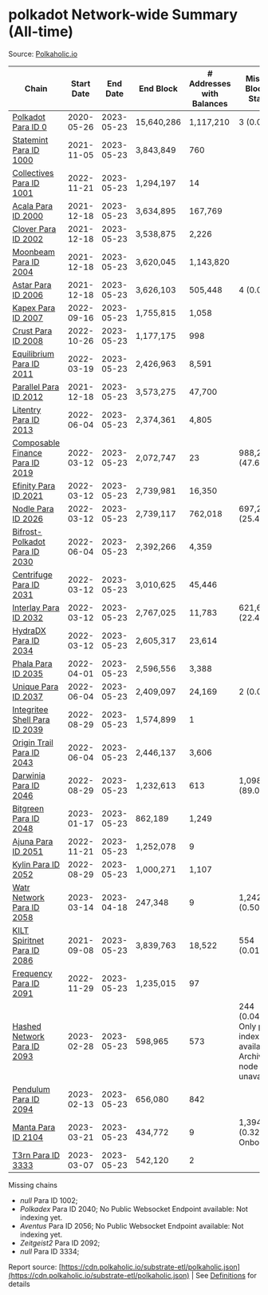 # polkadot Network-wide Summary (All-time)

Source: [Polkaholic.io](https://polkaholic.io)


| Chain            | Start Date | End Date | End Block | # Addresses with Balances | Missing Blocks / Status |
| ---------------- | ---------- | ---------| --------- | ------------------------- | ----------------------- |
| [Polkadot Para ID 0](/polkadot/0-polkadot) | 2020-05-26 | 2023-05-23 | 15,640,286 |  1,117,210 | 3 (0.00%)  |
| [Statemint Para ID 1000](/polkadot/1000-statemint) | 2021-11-05 | 2023-05-23 | 3,843,849 |  760 |    |
| [Collectives Para ID 1001](/polkadot/1001-collectives) | 2022-11-21 | 2023-05-23 | 1,294,197 |  14 |    |
| [Acala Para ID 2000](/polkadot/2000-acala) | 2021-12-18 | 2023-05-23 | 3,634,895 |  167,769 |    |
| [Clover Para ID 2002](/polkadot/2002-clover) | 2021-12-18 | 2023-05-23 | 3,538,875 |  2,226 |    |
| [Moonbeam Para ID 2004](/polkadot/2004-moonbeam) | 2021-12-18 | 2023-05-23 | 3,620,045 |  1,143,820 |    |
| [Astar Para ID 2006](/polkadot/2006-astar) | 2021-12-18 | 2023-05-23 | 3,626,103 |  505,448 | 4 (0.00%)  |
| [Kapex Para ID 2007](/polkadot/2007-kapex) | 2022-09-16 | 2023-05-23 | 1,755,815 |  1,058 |    |
| [Crust Para ID 2008](/polkadot/2008-crust) | 2022-10-26 | 2023-05-23 | 1,177,175 |  998 |    |
| [Equilibrium Para ID 2011](/polkadot/2011-equilibrium) | 2022-03-19 | 2023-05-23 | 2,426,963 |  8,591 |    |
| [Parallel Para ID 2012](/polkadot/2012-parallel) | 2021-12-18 | 2023-05-23 | 3,573,275 |  47,700 |    |
| [Litentry Para ID 2013](/polkadot/2013-litentry) | 2022-06-04 | 2023-05-23 | 2,374,361 |  4,805 |    |
| [Composable Finance Para ID 2019](/polkadot/2019-composable) | 2022-03-12 | 2023-05-23 | 2,072,747 |  23 | 988,228 (47.68%)  |
| [Efinity Para ID 2021](/polkadot/2021-efinity) | 2022-03-12 | 2023-05-23 | 2,739,981 |  16,350 |    |
| [Nodle Para ID 2026](/polkadot/2026-nodle) | 2022-03-12 | 2023-05-23 | 2,739,117 |  762,018 | 697,249 (25.46%)  |
| [Bifrost-Polkadot Para ID 2030](/polkadot/2030-bifrost-dot) | 2022-06-04 | 2023-05-23 | 2,392,266 |  4,359 |    |
| [Centrifuge Para ID 2031](/polkadot/2031-centrifuge) | 2022-03-12 | 2023-05-23 | 3,010,625 |  45,446 |    |
| [Interlay Para ID 2032](/polkadot/2032-interlay) | 2022-03-12 | 2023-05-23 | 2,767,025 |  11,783 | 621,626 (22.47%)  |
| [HydraDX Para ID 2034](/polkadot/2034-hydradx) | 2022-03-12 | 2023-05-23 | 2,605,317 |  23,614 |    |
| [Phala Para ID 2035](/polkadot/2035-phala) | 2022-04-01 | 2023-05-23 | 2,596,556 |  3,388 |    |
| [Unique Para ID 2037](/polkadot/2037-unique) | 2022-06-04 | 2023-05-23 | 2,409,097 |  24,169 | 2 (0.00%)  |
| [Integritee Shell Para ID 2039](/polkadot/2039-integritee-shell) | 2022-08-29 | 2023-05-23 | 1,574,899 |  1 |    |
| [Origin Trail Para ID 2043](/polkadot/2043-origintrail) | 2022-06-04 | 2023-05-23 | 2,446,137 |  3,606 |    |
| [Darwinia Para ID 2046](/polkadot/2046-darwinia) | 2022-08-29 | 2023-05-23 | 1,232,613 |  613 | 1,098,047 (89.08%)  |
| [Bitgreen Para ID 2048](/polkadot/2048-bitgreen) | 2023-01-17 | 2023-05-23 | 862,189 |  1,249 |    |
| [Ajuna Para ID 2051](/polkadot/2051-ajuna) | 2022-11-21 | 2023-05-23 | 1,252,078 |  9 |    |
| [Kylin Para ID 2052](/polkadot/2052-kylin) | 2022-08-29 | 2023-05-23 | 1,000,271 |  1,107 |    |
| [Watr Network Para ID 2058](/polkadot/2058-watr) | 2023-03-14 | 2023-04-18 | 247,348 |  9 | 1,242 (0.50%)  |
| [KILT Spiritnet Para ID 2086](/polkadot/2086-kilt) | 2021-09-08 | 2023-05-23 | 3,839,763 |  18,522 | 554 (0.01%)  |
| [Frequency Para ID 2091](/polkadot/2091-frequency) | 2022-11-29 | 2023-05-23 | 1,235,015 |  97 |    |
| [Hashed Network Para ID 2093](/polkadot/2093-hashed) | 2023-02-28 | 2023-05-23 | 598,965 |  573 | 244 (0.04%) Only partial index available: Archive node unavailable |
| [Pendulum Para ID 2094](/polkadot/2094-pendulum) | 2023-02-13 | 2023-05-23 | 656,080 |  842 |    |
| [Manta Para ID 2104](/polkadot/2104-manta) | 2023-03-21 | 2023-05-23 | 434,772 |  9 | 1,394 (0.32%) Onboarding |
| [T3rn Para ID 3333](/polkadot/3333-t3rn) | 2023-03-07 | 2023-05-23 | 542,120 |  2 |    |

Missing chains


* *null* Para ID 1002; 
* *Polkadex* Para ID 2040; No Public Websocket Endpoint available: Not indexing yet.
* *Aventus* Para ID 2056; No Public Websocket Endpoint available: Not indexing yet.
* *Zeitgeist2* Para ID 2092; 
* *null* Para ID 3334; 

Report source: [https://cdn.polkaholic.io/substrate-etl/polkaholic.json](https://cdn.polkaholic.io/substrate-etl/polkaholic.json) | See [Definitions](/DEFINITIONS.md) for details
